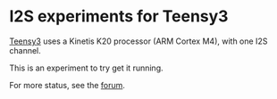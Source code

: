 # I2S experiments for Teensy3

[Teensy3](http://www.pjrc.com/teensy/) uses a Kinetis K20 processor (ARM Cortex M4), with one I2S channel.

This is an experiment to try get it running.

For more status, see the [forum](http://forum.pjrc.com/threads/15748-Teensy3-I2S-with-DMA).
